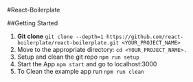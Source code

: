 #React-Boilerplate

##Getting Started
1. **Git clone**
 ```git clone --depth=1 https://github.com/react-boilerplate/react-boilerplate.git <YOUR_PROJECT_NAME>```
2. Move to the appropriate directory: 
```cd <YOUR_PROJECT_NAME>.```
3. Setup and clean the git repo
```npm run setup```
4. Start the App
```npm start```
and go to localhost:3000
5. To Clean the example app run ```npm run clean```

